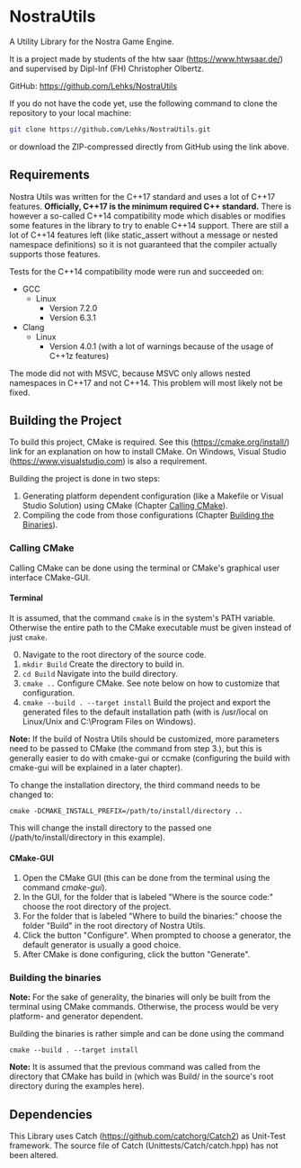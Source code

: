 # NostraUtils
A Utility Library for the Nostra Game Engine.

It is a project made by students of the htw saar (https://www.htwsaar.de/) and supervised by Dipl-Inf (FH) 
Christopher Olbertz.

GitHub: https://github.com/Lehks/NostraUtils

If you do not have the code yet, use the following command to clone the repository to your local
machine:  
```bash
git clone https://github.com/Lehks/NostraUtils.git
```` 
or download the ZIP-compressed directly from GitHub using the link above.

## Requirements

Nostra Utils was written for the C\++17 standard and uses a lot of C\++17 features. **Officially, C\++17 is the 
minimum required C\++ standard.** There is however a so-called C\++14 compatibility mode which disables or 
modifies some features in the library to try to enable C\++14 support. There are still a lot of C\++14 features 
left (like static_assert without a message or nested namespace definitions) so it is not guaranteed that the 
compiler actually supports those features.

Tests for the C\++14 compatibility mode were run and succeeded on:
- GCC
    - Linux
        - Version 7.2.0
        - Version 6.3.1
- Clang
    - Linux
        - Version 4.0.1 (with a lot of warnings because of the usage of C\++1z features)

The mode did not with MSVC, because MSVC only allows nested namespaces in C\++17 and not C\++14. This problem
will most likely not be fixed.

## Building the Project
To build this project, CMake is required. See this (https://cmake.org/install/) link for an explanation on how
to install CMake.
On Windows, Visual Studio (https://www.visualstudio.com) is also a requirement.

Building the project is done in two steps: 
1. Generating platform dependent configuration (like a Makefile or Visual Studio Solution) using CMake 
   (Chapter [Calling CMake](#Calling-CMake)).
2. Compiling the code from those configurations (Chapter [Building the Binaries](#Building-the-Binaries)).

### Calling CMake
Calling CMake can be done using the terminal or CMake\'s graphical user interface CMake-GUI.

#### Terminal 
It is assumed, that the command ```cmake``` is in the system\'s PATH variable. Otherwise the entire path to 
the CMake executable must be given instead of just ```cmake```.

0. Navigate to the root directory of the source code.
1. ```mkdir Build``` Create the directory to build in.
2. ```cd Build``` Navigate into the build directory.
3. ```cmake ..``` Configure CMake. See note below on how to customize that configuration.
4. ```cmake --build . --target install``` Build the project and export the generated files to the default
   installation path (with is /usr/local on Linux/Unix and C:\\Program Files on Windows).

**Note:** If the build of Nostra Utils should be customized, more parameters need to be passed to CMake (the 
command from step 3.), but this is generally easier to do with cmake-gui or ccmake (configuring  the build 
with cmake-gui will be explained in a later chapter).

To change the installation directory, the third command needs to be changed to: 

```
cmake -DCMAKE_INSTALL_PREFIX=/path/to/install/directory ..
``` 

This will change the install directory to the passed one (/path/to/install/directory in this example).

#### CMake-GUI
1. Open the CMake GUI (this can be done from the terminal
   using the command *cmake-gui*).
2. In the GUI, for the folder that is labeled "Where is the source code:" choose the root directory of the 
   project.
3. For the folder that is labeled "Where to build the binaries:" choose the folder "Build" in the root 
   directory of Nostra Utils.
4. Click the button "Configure". When prompted to choose a generator, the default generator is usually a good 
   choice.
5. After CMake is done configuring, click the button "Generate".

### Building the binaries
**Note:** For the sake of generality, the binaries will only be built from the terminal using CMake commands. 
Otherwise, the process would be very platform- and generator dependent.

Building the binaries is rather simple and can be done using the command

```
cmake --build . --target install
```

**Note:** It is assumed that the previous command was called from the directory that CMake has build in (which
was Build/ in the source's root directory during the examples here).

## Dependencies
This Library uses Catch (https://github.com/catchorg/Catch2) as Unit-Test framework. The source file of Catch 
(Unittests/Catch/catch.hpp) has not been altered.

